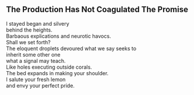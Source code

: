 The Production Has Not Coagulated The Promise
---------------------------------------------
I stayed began and silvery  
behind the heights.  
Barbaous explications and neurotic havocs.  
Shall we set forth?  
The eloquent droplets devoured what we say seeks to  
inherit some other one  
what a signal may teach.  
Like holes executing outside corals.  
The bed expands in making your shoulder.  
I salute your fresh lemon  
and envy your perfect pride.  
